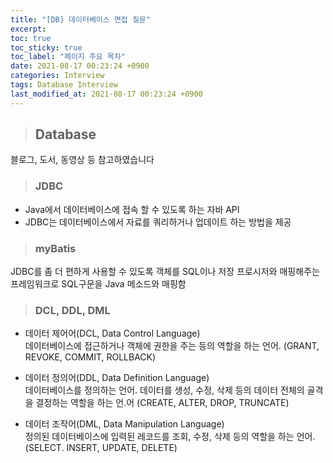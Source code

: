 ```yaml
---
title: "[DB] 데이터베이스 면접 질문"
excerpt:
toc: true
toc_sticky: true
toc_label: "페이지 주요 목차"
date: 2021-08-17 00:23:24 +0900
categories: Interview
tags: Database Interview
last_modified_at: 2021-08-17 00:23:24 +0900
---
```


>## Database

블로그, 도서, 동영상 등 참고하였습니다  

>### JDBC  

- Java에서 데이터베이스에 접속 할 수 있도록 하는 자바 API
- JDBC는 데이터베이스에서 자료를 쿼리하거나 업데이트 하는 방법을 제공  


>###  myBatis  

JDBC를 좀 더 편하게 사용할 수 있도록 객체를 SQL이나 저장 프로시저와 매핑해주는 프레임워크로 SQL구문을 Java 메소드와 매핑함  


>### DCL, DDL, DML  

- 데이터 제어어(DCL, Data Control Language)  
  데이터베이스에 접근하거나 객체에 권한을 주는 등의 역할을 하는 언어. (GRANT, REVOKE, COMMIT, ROLLBACK)  

- 데이터 정의어(DDL, Data Definition Language)  
  데이터베이스를 정의하는 언어. 데이터를 생성, 수정, 삭제 등의 데이터 전체의 골격을 결정하는 역할을 하는 언.어 (CREATE, ALTER, DROP, TRUNCATE)  

- 데이터 조작어(DML, Data Manipulation Language)  
  정의된 데이터베이스에 입력된 레코드를 조회, 수정, 삭제 등의 역할을 하는 언어. (SELECT. INSERT, UPDATE, DELETE)  
